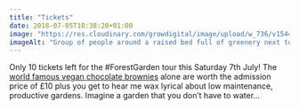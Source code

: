 ```yaml
---
title: "Tickets"
date: 2018-07-05T10:38:20+01:00
image: "https://res.cloudinary.com/growdigital/image/upload/w_736/v1544269991/tour-42324668894.jpg"
imageAlt: "Group of people around a raised bed full of greenery next to a polytunnel"
---
```


Only 10 tickets left for the #ForestGarden tour this Saturday 7th July! The [world famous vegan chocolate brownies](https://www.forestgarden.wales/blog/vegan-chocolate-brownies/) alone are worth the admission price of £10 plus you get to hear me wax lyrical about low maintenance, productive gardens. Imagine a garden that you don’t have to water…
